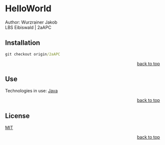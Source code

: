 # HelloWorld

Author: Wurzrainer Jakob <br>
LBS Eibiswald | 2aAPC

## Installation

```cmd
git checkout origin/2aAPC
```

<p align="right"><a href="#readme-top">back to top</a></p>

## Use
Technologies in use:
<a href="https://www.java.com/en/">Java</a>

<p align="right"><a href="#readme-top">back to top</a></p>

## License

[MIT](https://choosealicense.com/licenses/mit/)
<p align="right"><a href="#readme-top">back to top</a></p>
